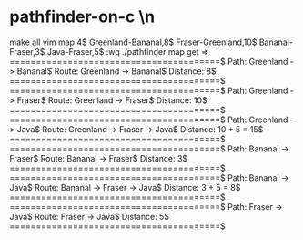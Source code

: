 # pathfinder-on-c \n
make all 
vim map 
4$
Greenland-Bananal,8$
Fraser-Greenland,10$
Bananal-Fraser,3$
Java-Fraser,5$
:wq
./pathfinder map 
get =>
========================================$
Path: Greenland -> Bananal$
Route: Greenland -> Bananal$
Distance: 8$
========================================$
========================================$
Path: Greenland -> Fraser$
Route: Greenland -> Fraser$
Distance: 10$
========================================$
========================================$
Path: Greenland -> Java$
Route: Greenland -> Fraser -> Java$
Distance: 10 + 5 = 15$
========================================$
========================================$
Path: Bananal -> Fraser$
Route: Bananal -> Fraser$
Distance: 3$
========================================$
========================================$
Path: Bananal -> Java$
Route: Bananal -> Fraser -> Java$
Distance: 3 + 5 = 8$
========================================$
========================================$
Path: Fraser -> Java$
Route: Fraser -> Java$
Distance: 5$
========================================$
